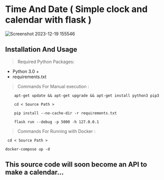 # Time And Date ( Simple clock and calendar with flask ) 
![Screenshot 2023-12-19 155546](https://github.com/alireza01100011/ImageConverter/assets/95130614/949ad4ab-ef8a-4433-8c1c-f75787516cc7)


## Installation And Usage


> Required Python Packages:
 - Python 3.0 +
 - requirements.txt



> Commands For Manual execution :
```
	apt-get update && apt-get upgrade && apt-get install python3 pip3
```
```
	cd < Source Path >
```
```
	pip install --no-cache-dir -r requirements.txt
```
```
	flask run --debug -p 5000 -h 127.0.0.1
```

> Commands For Running with Docker :
```
 cd < Source Path >
```
```
docker-compose up -d
```


## This source code will soon become an API to make a calendar...
